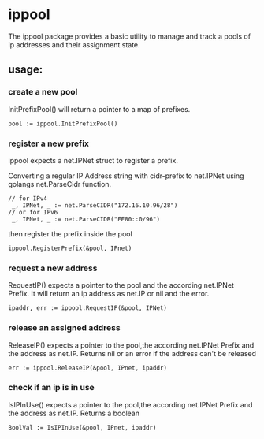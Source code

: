 # ippool

The ippool package provides a basic utility to manage and track a pools of ip addresses and their assignment state.

## usage:

### create a new pool 

InitPrefixPool() will return a pointer to a map of prefixes.

```
pool := ippool.InitPrefixPool()
``` 

 

### register a new prefix

ippool expects a net.IPNet struct to register a prefix.

Converting a regular IP Address string with cidr-prefix to net.IPNet using golangs net.ParseCidr function.


```
// for IPv4
 _, IPNet, _ := net.ParseCIDR("172.16.10.96/28")
// or for IPv6
 _, IPNet, _ := net.ParseCIDR("FE80::0/96")

``` 

then register the prefix inside the pool

``` 
ippool.RegisterPrefix(&pool, IPnet)
```




### request a new address 

RequestIP() expects a pointer to the pool and the according net.IPNet Prefix.
It will return an ip address as net.IP or nil and the error.

```
ipaddr, err := ippool.RequestIP(&pool, IPNet)
```

### release an assigned address

ReleaseIP() expects a pointer to the pool,the according net.IPNet Prefix and the address as net.IP.
Returns nil or an error if the address can't be released

```
err := ippool.ReleaseIP(&pool, IPnet, ipaddr)
```

### check if an ip is in use

IsIPInUse() expects a pointer to the pool,the according net.IPNet Prefix and the address as net.IP.
Returns a boolean

```
BoolVal := IsIPInUse(&pool, IPnet, ipaddr)
```